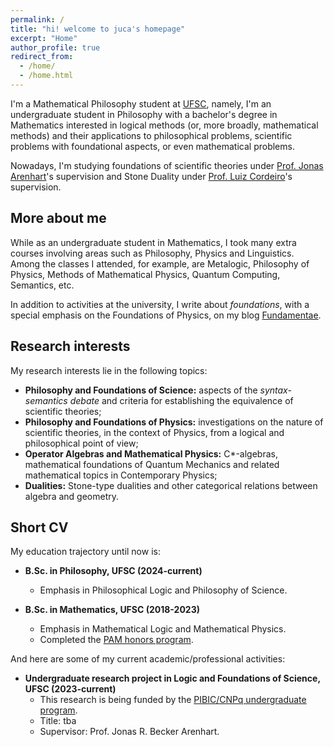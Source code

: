 ```yaml
---
permalink: /
title: "hi! welcome to juca's homepage"
excerpt: "Home"
author_profile: true
redirect_from: 
  - /home/
  - /home.html
---
```


I'm a Mathematical Philosophy student at [UFSC](https://ufsc.br/), namely, I'm an undergraduate student in Philosophy with a bachelor's degree in Mathematics interested in logical methods (or, more broadly, mathematical methods) and their applications to philosophical problems, scientific problems with foundational aspects, or even mathematical problems. 

Nowadays, I'm studying foundations of scientific theories under [Prof. Jonas Arenhart](https://fil.cfh.ufsc.br/jonas-becker-arenhart/)'s supervision and Stone Duality under [Prof. Luiz Cordeiro](http://mtm.ufsc.br/~cordeiro/)'s supervision.

## More about me

While as an undergraduate student in Mathematics, I took many extra courses involving areas such as Philosophy, Physics and Linguistics. Among the classes I attended, for example, are Metalogic, Philosophy of Physics, Methods of Mathematical Physics, Quantum Computing, Semantics, etc.

In addition to activities at the university, I write about _foundations_, with a special emphasis on the Foundations of Physics, on my blog [Fundamentae](http://fundamentae.com).

## Research interests

My research interests lie in the following topics:

* **Philosophy and Foundations of Science:** aspects of the _syntax-semantics debate_ and criteria for establishing the equivalence of scientific theories;
* **Philosophy and Foundations of Physics:** investigations on the nature of scientific theories, in the context of Physics, from a logical and philosophical point of view;
* **Operator Algebras and Mathematical Physics:** C*-algebras, mathematical foundations of Quantum Mechanics and related mathematical topics in Contemporary Physics;
* **Dualities:** Stone-type dualities and other categorical relations between algebra and geometry.



## Short CV

My education trajectory until now is:

* **B.Sc. in Philosophy, UFSC (2024-current)**
  * Emphasis in Philosophical Logic and Philosophy of Science.

* **B.Sc. in Mathematics, UFSC (2018-2023)**
  * Emphasis in Mathematical Logic and Mathematical Physics.
  * Completed the [PAM honors program](http://pam.mtm.ufsc.br/).

And here are some of my current academic/professional activities:

* **Undergraduate research project in Logic and Foundations of Science, UFSC (2023-current)**
  * This research is being funded by the [PIBIC/CNPq undergraduate program](http://pibic.propesq.ufsc.br/).
  * Title: tba
  * Supervisor: Prof. Jonas R. Becker Arenhart.
